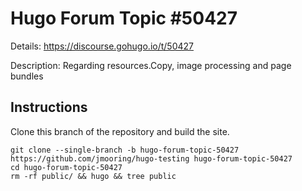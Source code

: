 # Hugo Forum Topic #50427

Details: <https://discourse.gohugo.io/t/50427>

Description: Regarding resources.Copy, image processing and page bundles

## Instructions

Clone this branch of the repository and build the site.

```text
git clone --single-branch -b hugo-forum-topic-50427 https://github.com/jmooring/hugo-testing hugo-forum-topic-50427
cd hugo-forum-topic-50427
rm -rf public/ && hugo && tree public
```
